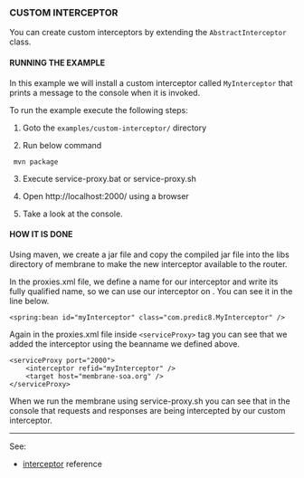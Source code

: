 ### CUSTOM INTERCEPTOR

You can create custom interceptors by extending the `AbstractInterceptor` class.


#### RUNNING THE EXAMPLE

In this example we will install a custom interceptor called `MyInterceptor` that prints a message to the console when it is invoked. 

To run the example execute the following steps:

1. Goto the `examples/custom-interceptor/` directory

2. Run below command

  ``` 
   mvn package
  ```

3. Execute service-proxy.bat or service-proxy.sh

4. Open http://localhost:2000/ using a browser

5. Take a look at the console.


#### HOW IT IS DONE

Using maven, we create a jar file and copy the compiled jar file into the libs directory of membrane to make the new interceptor available to the router.

In the proxies.xml file, we define a name for our interceptor and write its fully qualified name, so we can use our interceptor on <serviceProxy>. You can see it in the line below.

``` 
<spring:bean id="myInterceptor" class="com.predic8.MyInterceptor" />
``` 


Again in the proxies.xml file inside `<serviceProxy>` tag you can see that we added the interceptor using the beanname we defined above.

```
<serviceProxy port="2000">
	<interceptor refid="myInterceptor" />
	<target host="membrane-soa.org" />
</serviceProxy>
```

When we run the membrane using service-proxy.sh you can see that in the console that requests and responses are being intercepted by our custom interceptor.

---
See:
- [interceptor](https://membrane-soa.org/api-gateway-doc/current/configuration/reference/interceptor.htm) reference
